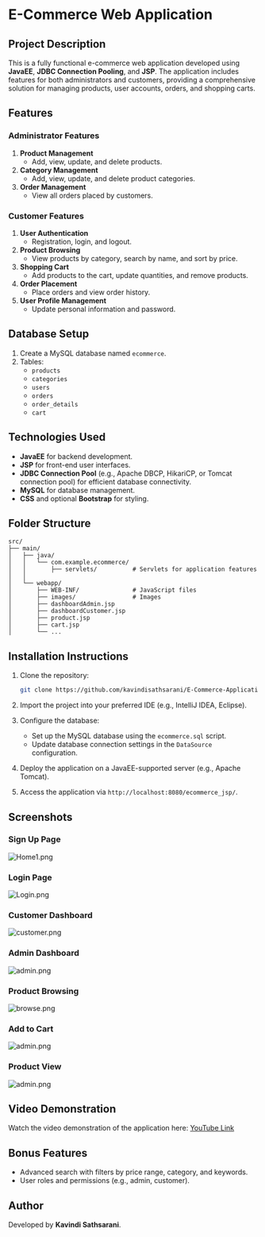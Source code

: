# E-Commerce Web Application

## Project Description
This is a fully functional e-commerce web application developed using **JavaEE**, **JDBC Connection Pooling**, and **JSP**. The application includes features for both administrators and customers, providing a comprehensive solution for managing products, user accounts, orders, and shopping carts.

## Features

### Administrator Features
1. **Product Management**
    - Add, view, update, and delete products.
2. **Category Management**
    - Add, view, update, and delete product categories.
3. **Order Management**
    - View all orders placed by customers.


### Customer Features
1. **User Authentication**
    - Registration, login, and logout.
2. **Product Browsing**
    - View products by category, search by name, and sort by price.
3. **Shopping Cart**
    - Add products to the cart, update quantities, and remove products.
4. **Order Placement**
    - Place orders and view order history.
5. **User Profile Management**
    - Update personal information and password.

## Database Setup
1. Create a MySQL database named `ecommerce`.
2. Tables:
    - `products`
    - `categories`
    - `users`
    - `orders`
    - `order_details`
    - `cart`

## Technologies Used
- **JavaEE** for backend development.
- **JSP** for front-end user interfaces.
- **JDBC Connection Pool** (e.g., Apache DBCP, HikariCP, or Tomcat connection pool) for efficient database connectivity.
- **MySQL** for database management.
- **CSS** and optional **Bootstrap** for styling.

## Folder Structure
```
src/
├── main/
│   ├── java/
│   │   └── com.example.ecommerce/
│   │       ├── servlets/          # Servlets for application features
│   │                
│   └── webapp/
│       ├── WEB-INF/               # JavaScript files
│       ├── images/                # Images
│       ├── dashboardAdmin.jsp
│       ├── dashboardCustomer.jsp
│       ├── product.jsp
│       ├── cart.jsp
│       └── ...
```

## Installation Instructions

1. Clone the repository:
   ```bash
   git clone https://github.com/kavindisathsarani/E-Commerce-Application.git
   ```

2. Import the project into your preferred IDE (e.g., IntelliJ IDEA, Eclipse).

3. Configure the database:
    - Set up the MySQL database using the `ecommerce.sql` script.
    - Update database connection settings in the `DataSource` configuration.

4. Deploy the application on a JavaEE-supported server (e.g., Apache Tomcat).

5. Access the application via `http://localhost:8080/ecommerce_jsp/`.

## Screenshots

### Sign Up Page
![Home1.png](src/main/webapp/images/signup.png)

### Login Page
![Login.png](src/main/webapp/images/login-pic.png)

### Customer Dashboard
![customer.png](src/main/webapp/images/cus-dashboard.png)

### Admin Dashboard
![admin.png](src/main/webapp/images/admin-dash.png)

### Product Browsing
![browse.png](src/main/webapp/images/browse.png)

### Add to Cart
![admin.png](src/main/webapp/images/cart.png)

### Product View
![admin.png](src/main/webapp/images/product-view.png)

## Video Demonstration
Watch the video demonstration of the application here: [YouTube Link](https://youtu.be/uczaOAsKdk4?si=3ATlOPjPkqFqOQMV)

## Bonus Features
- Advanced search with filters by price range, category, and keywords.
- User roles and permissions (e.g., admin, customer).


## Author
Developed by **Kavindi Sathsarani**.
